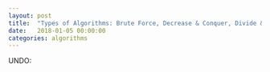 ```yaml
---
layout: post
title:  "Types of Algorithms: Brute Force, Decrease & Conquer, Divide & Conquer, Transform & Conquer"
date:   2018-01-05 00:00:00
categories: algorithms
---
```

UNDO:
